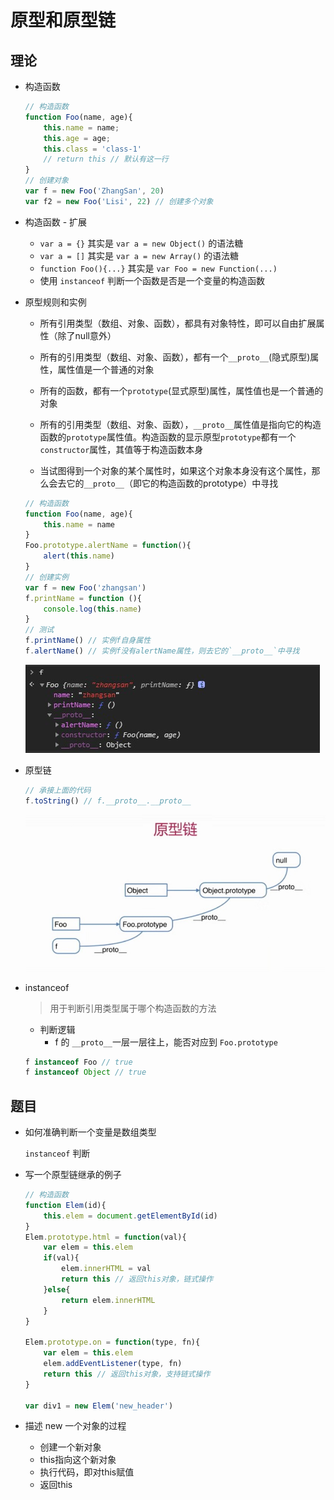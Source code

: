 # 原型和原型链

## 理论

* 构造函数

	```JavaScript
	// 构造函数
	function Foo(name, age){
		this.name = name;
		this.age = age;
		this.class = 'class-1'
		// return this // 默认有这一行
	}
	// 创建对象
	var f = new Foo('ZhangSan', 20)
	var f2 = new Foo('Lisi', 22) // 创建多个对象
	```

* 构造函数 - 扩展
	
	* `var a = {}` 其实是 `var a = new Object()` 的语法糖
	* `var a = []` 其实是 `var a = new Array()` 的语法糖 
	* `function Foo(){...}` 其实是 `var Foo = new Function(...)`
	* 使用 `instanceof` 判断一个函数是否是一个变量的构造函数

* 原型规则和实例
		
	* 所有引用类型（数组、对象、函数），都具有对象特性，即可以自由扩展属性（除了null意外）
	
	* 所有的引用类型（数组、对象、函数），都有一个`__proto__`(隐式原型)属性，属性值是一个普通的对象
	
	* 所有的函数，都有一个`prototype`(显式原型)属性，属性值也是一个普通的对象
	
	* 所有的引用类型（数组、对象、函数），`__proto__`属性值是指向它的构造函数的`prototype`属性值。构造函数的显示原型`prototype`都有一个`constructor`属性，其值等于构造函数本身

	* 当试图得到一个对象的某个属性时，如果这个对象本身没有这个属性，那么会去它的`__proto__`（即它的构造函数的prototype）中寻找	

	```JavaScript
	// 构造函数
	function Foo(name, age){
		this.name = name
	}
	Foo.prototype.alertName = function(){
		alert(this.name)
	}
	// 创建实例
	var f = new Foo('zhangsan')
	f.printName = function (){
		console.log(this.name)
	}
	// 测试
	f.printName() // 实例f自身属性
	f.alertName() // 实例f没有alertName属性，则去它的`__proto__`中寻找
	```
	<img src="./img/prototype.jpg">
	
* 原型链

	```JavaScript
	// 承接上面的代码
	f.toString() // f.__proto__.__proto__
	```

	<img src="./img/__proto__.jpg">

* instanceof

	> 用于判断引用类型属于哪个构造函数的方法
	
	* 判断逻辑
		* f 的 `__proto__`一层一层往上，能否对应到 `Foo.prototype`
		
	```JavaScript
	f instanceof Foo // true
	f instanceof Object // true
	```

## 题目

* 如何准确判断一个变量是数组类型

	`instanceof` 判断

* 写一个原型链继承的例子
	
	```JavaScript
	// 构造函数
	function Elem(id){
		this.elem = document.getElementById(id)
	}
	Elem.prototype.html = function(val){
		var elem = this.elem
		if(val){
			elem.innerHTML = val
			return this // 返回this对象，链式操作
		}else{
			return elem.innerHTML
		}
	}
	
	Elem.prototype.on = function(type, fn){
		var elem = this.elem
		elem.addEventListener(type, fn)
		return this // 返回this对象，支持链式操作
	}
	
	var div1 = new Elem('new_header')
	```

* 描述 new 一个对象的过程

	* 创建一个新对象
	* this指向这个新对象
	* 执行代码，即对this赋值
	* 返回this
